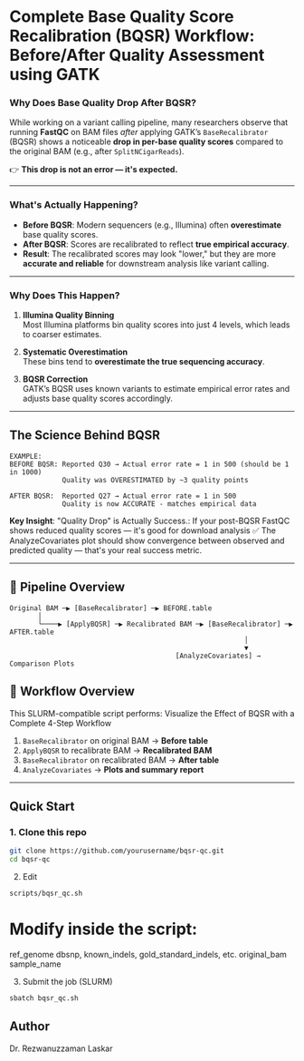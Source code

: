 # Complete Base Quality Score Recalibration (BQSR) Workflow: Before/After Quality Assessment using GATK

### Why Does Base Quality Drop After BQSR?

While working on a variant calling pipeline, many researchers observe that running **FastQC** on BAM files *after* applying GATK’s `BaseRecalibrator` (BQSR) shows a noticeable **drop in per-base quality scores** compared to the original BAM (e.g., after `SplitNCigarReads`).

👉 **This drop is not an error — it's expected.**

---

### What's Actually Happening?

- **Before BQSR**: Modern sequencers (e.g., Illumina) often **overestimate** base quality scores.
- **After BQSR**: Scores are recalibrated to reflect **true empirical accuracy**.
- **Result**: The recalibrated scores may look "lower," but they are more **accurate and reliable** for downstream analysis like variant calling.

---

### Why Does This Happen?

1. **Illumina Quality Binning**  
   Most Illumina platforms bin quality scores into just 4 levels, which leads to coarser estimates.

2. **Systematic Overestimation**  
   These bins tend to **overestimate the true sequencing accuracy**.

3. **BQSR Correction**  
   GATK’s BQSR uses known variants to estimate empirical error rates and adjusts base quality scores accordingly.

---

## The Science Behind BQSR

```
EXAMPLE:
BEFORE BQSR: Reported Q30 → Actual error rate = 1 in 500 (should be 1 in 1000)
             Quality was OVERESTIMATED by ~3 quality points

AFTER BQSR:  Reported Q27 → Actual error rate = 1 in 500  
             Quality is now ACCURATE - matches empirical data
```

**Key Insight**: "Quality Drop" is Actually Success.: If your post-BQSR FastQC shows reduced quality scores — it's good for download analysis
✅ The AnalyzeCovariates plot should show convergence between observed and predicted quality — that's your real success metric.

---

## 🧪 Pipeline Overview

```
Original BAM ─▶ [BaseRecalibrator] ─▶ BEFORE.table
       │
       └────▶ [ApplyBQSR] ─▶ Recalibrated BAM ─▶ [BaseRecalibrator] ─▶ AFTER.table
                                                          │
                                                          ▼
                                         [AnalyzeCovariates] → Comparison Plots
```

## 🧪 Workflow Overview

This SLURM-compatible script performs: Visualize the Effect of BQSR with a Complete 4-Step Workflow

1. `BaseRecalibrator` on original BAM → **Before table**
2. `ApplyBQSR` to recalibrate BAM → **Recalibrated BAM**
3. `BaseRecalibrator` on recalibrated BAM → **After table**
4. `AnalyzeCovariates` → **Plots and summary report**

---

## Quick Start

### 1. Clone this repo

```bash
git clone https://github.com/yourusername/bqsr-qc.git
cd bqsr-qc
```
2. Edit 
```
scripts/bqsr_qc.sh
```
# Modify inside the script:
ref_genome
dbsnp, known_indels, gold_standard_indels, etc.
original_bam
sample_name

3. Submit the job (SLURM)
```bash
sbatch bqsr_qc.sh
```

## Author
Dr. Rezwanuzzaman Laskar


